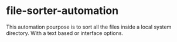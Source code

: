 # file-sorter-automation
This automation pourpose is to sort all the files inside a local system directory. With a text based or interface options.
